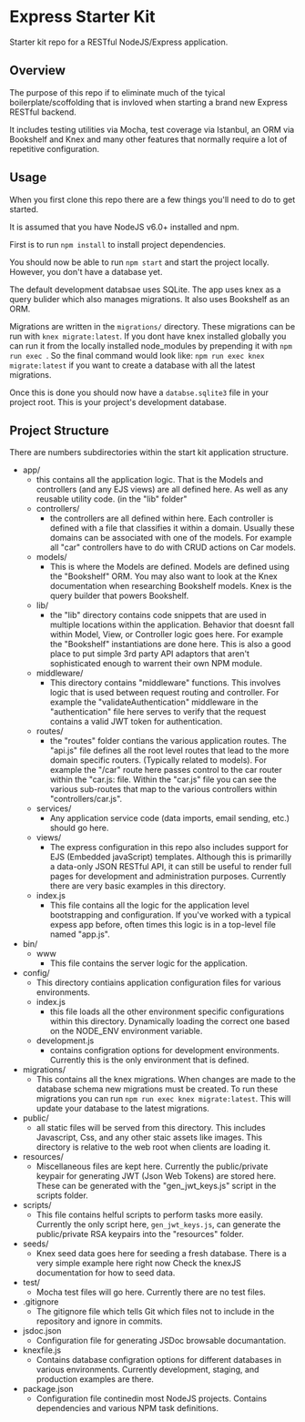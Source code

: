 Express Starter Kit
=======
Starter kit repo for a RESTful NodeJS/Express application.

Overview
----
The purpose of this repo if to eliminate much of the tyical boilerplate/scoffolding that is invloved when starting a brand new Express RESTful backend.

It includes testing utilities via Mocha, test coverage via Istanbul, an ORM via Bookshelf and Knex and many other features that normally require a lot of repetitive configuration.

Usage
----
When you first clone this repo there are a few things you'll need to do to get started.

It is assumed that you have NodeJS v6.0+ installed and npm.

First is to run `npm install` to install project dependencies.

You should now be able to run `npm start` and start the project locally. However, you don't have a database yet.

The default development databsae uses SQLite. The app uses knex as a query bulider which also manages migrations. It also uses Bookshelf as an ORM.

Migrations are written in the `migrations/` directory. These migrations can be run with `knex migrate:latest`. If you dont have knex installed globally you can run it from the locally installed node_modules by prepending it with `npm run exec `. So the final command would look like: `npm run exec knex migrate:latest` if you want to create a database with all the latest migrations.

Once this is done you should now have a `databse.sqlite3` file in your project root. This is your project's development database.

Project Structure
----
There are numbers subdirectories within the start kit application structure.

- app/
    - this contains all the application logic. That is the Models and controllers (and any EJS views) are all defined here. As well as any reusable utility code. (in the "lib" folder"
    - controllers/
        - the controllers are all defined within here. Each controller is defined with a file that classifies it within a domain. Usually these domains can be associated with one of the models. For example all "car" controllers have to do with CRUD actions on Car models.
    - models/
        - This is where the Models are defined. Models are defined using the "Bookshelf" ORM. You may also want to look at the Knex documentation when researching Bookshelf models. Knex is the query builder that powers Bookshelf.
    - lib/
        - the "lib" directory contains code snippets that are used in multiple locations within the application. Behavior that doesnt fall within Model, View, or Controller logic goes here. For example the "Bookshelf" instantiations are done here. This is also a good place to put simple 3rd party API adaptors that aren't sophisticated enough to warrent their own NPM module.
    -  middleware/
        - This directory contains "middleware" functions. This involves logic that is used between request routing and controller. For example the "validateAuthentication" middleware in the "authentication" file here serves to verify that the request contains a valid JWT token for authentication.
    - routes/
        - the "routes" folder contians the various application routes. The "api.js" file defines all the root level routes that lead to the more domain specific routers. (Typically related to models). For example the "/car" route here passes control to the car router within the "car.js: file. Within the "car.js" file you can see the various sub-routes that map to the various controllers within "controllers/car.js".
    - services/
	    - Any application service code (data imports, email sending, etc.) should go here.
    - views/
        - The express configuration in this repo also includes support for EJS (Embedded javaScript) templates. Although this is primarilly a data-only JSON RESTful API, it can still be useful to render full pages for development and administration purposes. Currently there are very basic examples in this directory.
    - index.js
    	- This file contains all the logic for the application level bootstrapping and configuration. If you've worked with a typical expess app before, often times this logic is in a top-level file named "app.js".
- bin/
    - www
        - This file contains the server logic for the application.
- config/
   - This directory contiains application configuration files for various environments.
   - index.js
       - this file loads all the other environment specific configurations within this directory. Dynamically loading the correct one based on the NODE_ENV environment variable.
   - development.js
       - contains configration options for development environments. Currently this is the only environment that is defined.
- migrations/
	- This contains all the knex migrations. When changes are made to the database schema new migrations must be created. To run these migrations you can run `npm run exec knex migrate:latest`. This will update your database to the latest migrations.
- public/
    - all static files will be served from this directory. This includes Javascript, Css, and any other staic assets like images. This directory is relative to the web root when clients are loading it.
- resources/
    - Miscellaneous files are kept here. Currently the public/private keypair for generating JWT (Json Web Tokens) are stored here. These can be generated with the "gen_jwt_keys.js" script in the scripts folder.
- scripts/
    - This file contains helful scripts to perform tasks more easily. Currently the only script here, `gen_jwt_keys.js`, can generate the public/private RSA keypairs into the "resources" folder.
- seeds/
   - Knex seed data goes here for seeding a fresh database. There is a very simple example here right now Check the knexJS documentation for how to seed data.
- test/
  - Mocha test files will go here. Currently there are no test files.
- .gitignore
	- The gitignore file which tells Git which files not to include in the repository and ignore in commits.
- jsdoc.json
	- Configuration file for generating JSDoc browsable documantation.
- knexfile.js
	- Contains database configration options for different databases in various environments. Currently development, staging, and production examples are there.
- package.json
	- Configuration file continedin most NodeJS projects. Contains dependencies and various NPM task definitions.